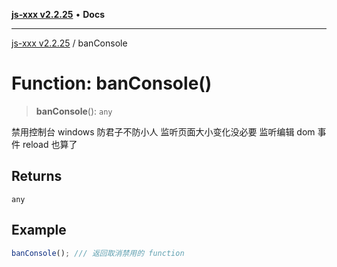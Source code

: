 [**js-xxx v2.2.25**](../README.md) • **Docs**

***

[js-xxx v2.2.25](../README.md) / banConsole

# Function: banConsole()

> **banConsole**(): `any`

禁用控制台
windows
防君子不防小人
监听页面大小变化没必要
监听编辑 dom 事件 reload 也算了

## Returns

`any`

## Example

```ts
banConsole(); /// 返回取消禁用的 function
```
